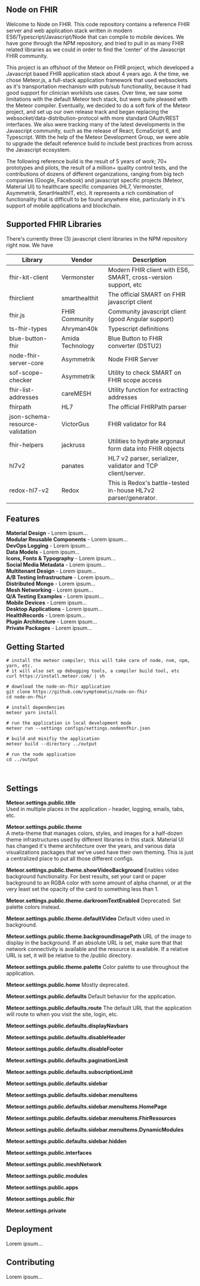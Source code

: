 ## Node on FHIR  

Welcome to Node on FHIR.  This code repository contains a reference FHIR server and web application stack written in modern ES6/Typescript/Javascript/Node that can compile to mobile devices.  We have gone through the NPM repository, and tried to pull in as many FHIR related libraries as we could in order to find the 'center' of the Javascript FHIR community.  

This project is an offshoot of the Meteor on FHIR project, which developed a Javascript based FHIR application stack about 4 years ago.  A the time, we chose Meteor.js, a full-stack application framework that used websockets as it's transportation mechanism with pub/sub functionality, because it had good support for clinician worklists use cases.  Over time, we saw some limitations with the default Meteor tech stack, but were quite pleased with the Meteor compiler.  Eventually, we decided to do a soft fork of the Meteor project, and set up our own release track and began replacing the websocket/data-distribution-protocol with more standard OAuth/REST interfaces.  We also were tracking many of the latest developments in the Javascript community, such as the release of React, EcmaScript 6, and Typescript.  With the help of the Meteor Development Group, we were able to upgrade the default reference build to include best practices from across the Javascript ecosystem.   

The following reference build is the result of 5 years of work; 70+ prototypes and pilots, the result of a million+ quality control tests, and the contributions of dozens of different organizations, ranging from big tech companies (Google, Facebook) and javascript specific projects (Meteor, Material UI) to healthcare specific companies (HL7, Vermonster, Asymmetrik, SmartHealthIT, etc).   It represents a rich combination of functionality that is difficult to be found anywhere else, particularly in it's support of mobile applications and blockchain.  


## Supported FHIR Libraries  

There's currently three (3) javascript client libraries in the NPM repository right now.  We have 

Library           | Vendor        | Description 
----------------- | ------------- | -------------
fhir-kit-client | Vermonster | Modern FHIR client with ES6, SMART, cross-version support, etc   
fhirclient | smarthealthit | The official SMART on FHIR javascript client  
fhir.js | FHIR Community | Community javascript client (good Angular support)  
ts-fhir-types | Ahryman40k | Typescript definitions   
blue-button-fhir | Amida Technology  | Blue Button to FHIR converter (DSTU2)  
node-fhir-server-core | Asymmetrik | Node FHIR Server  
sof-scope-checker | Asymmetrik | Utility to check SMART on FHIR scope access  
fhir-list-addresses | careMESH | Utility function for extracting addresses  
fhirpath | HL7 | The official FHIRPath parser  
json-schema-resource-validation | VictorGus | FHIR validator for R4  
fhir-helpers | jackruss  | Utilities to hydrate argonaut form data into FHIR objects  
hl7v2 | panates | HL7 v2 parser, serializer, validator and TCP client/server.
redox-hl7-v2 | Redox | This is Redox's battle-tested in-house HL7v2 parser/generator.  


## Features  

**Material Design** - Lorem ipsum...  
**Modular Reusable Components** - Lorem ipsum...  
**DevOps Logging** - Lorem ipsum...  
**Data Models** - Lorem ipsum...  
**Icons, Fonts & Typography** - Lorem ipsum...  
**Social Media Metadata** - Lorem ipsum...  
**Multitenant Design** - Lorem ipsum...  
**A/B Testing Infrastructure** - Lorem ipsum...  
**Distributed Mongo** - Lorem ipsum...  
**Mesh Networking** - Lorem ipsum...  
**Q/A Testing Examples** - Lorem ipsum...  
**Mobile Devices** - Lorem ipsum...  
**Desktop Applications** - Lorem ipsum...  
**HealthRecords** - Lorem ipsum...  
**Plugin Architecture** - Lorem ipsum...  
**Private Packages** - Lorem ipsum...  


## Getting Started  
```
# install the meteor compiler; this will take care of node, nvm, npm, yarn, etc.
# it will also set up debugging tools, a compiler build tool, etc
curl https://install.meteor.com/ | sh

# download the node-on-fhir application
git clone https://github.com/symptomatic/node-on-fhir  
cd node-on-fhir

# install dependencies
meteor yarn install

# run the application in local development mode
meteor run --settings configs/settings.nodeonfhir.json

# build and minifiy the application
meteor build --directory ../output

# run the node application  
cd ../output



```


## Settings 

**Meteor.settings.public.title**  
Used in multiple places in the application - header, logging, emails, tabs, etc.  

**Meteor.settings.public.theme**  
A meta-theme that manages colors, styles, and images for a half-dozen theme infrastructures used by different libraries in this stack.  Material UI has changed it's theme architecture over the years, and various data visualizations packages that we've used have their own theming.  This is just a centralized place to put all those different configs.

**Meteor.settings.public.theme.showVideoBackground**
Enables video background functionality.  For best results, set your card or paper background to an RGBA color with some amount of alpha channel, or at the very least set the opacity of the card to something less than 1.    

**Meteor.settings.public.theme.darkroomTextEnabled**
Deprecated.  Set palette colors instead.

**Meteor.settings.public.theme.defaultVideo**
Default video used in background.

**Meteor.settings.public.theme.backgroundImagePath**
URL of the image to display in the background.  If an absolute URL is set, make sure that that network connectivity is available and the resource is available.  If a relative URL is set, it will be relative to the /public directory.  

**Meteor.settings.public.theme.palette**
Color palette to use throughout the application.

**Meteor.settings.public.home**
Mostly deprecated.  

**Meteor.settings.public.defaults**
Default behavior for the application.  

**Meteor.settings.public.defaults.route**
The default URL that the application will route to when you visit the site, login, etc.  

**Meteor.settings.public.defaults.displayNavbars**

**Meteor.settings.public.defaults.disableHeader**

**Meteor.settings.public.defaults.disableFooter**

**Meteor.settings.public.defaults.paginationLimit**

**Meteor.settings.public.defaults.subscriptionLimit**

**Meteor.settings.public.defaults.sidebar**

**Meteor.settings.public.defaults.sidebar.menuItems**

**Meteor.settings.public.defaults.sidebar.menuItems.HomePage**

**Meteor.settings.public.defaults.sidebar.menuItems.FhirResources**

**Meteor.settings.public.defaults.sidebar.menuItems.DynamicModules**

**Meteor.settings.public.defaults.sidebar.hidden**

**Meteor.settings.public.interfaces**

**Meteor.settings.public.meshNetwork**

**Meteor.settings.public.modules**

**Meteor.settings.public.apps**

**Meteor.settings.public.fhir**

**Meteor.settings.private**


## Deployment  
Lorem ipsum...

## Contributing  
Lorem ipsum...
